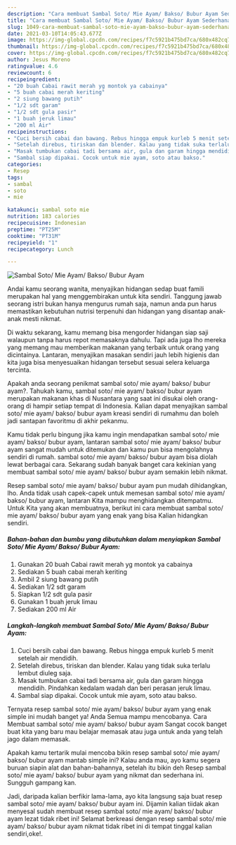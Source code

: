 ```yaml
---
description: "Cara membuat Sambal Soto/ Mie Ayam/ Bakso/ Bubur Ayam Sederhana Untuk Jualan"
title: "Cara membuat Sambal Soto/ Mie Ayam/ Bakso/ Bubur Ayam Sederhana Untuk Jualan"
slug: 1049-cara-membuat-sambal-soto-mie-ayam-bakso-bubur-ayam-sederhana-untuk-jualan
date: 2021-03-10T14:05:43.677Z
image: https://img-global.cpcdn.com/recipes/f7c5921b475bd7ca/680x482cq70/sambal-soto-mie-ayam-bakso-bubur-ayam-foto-resep-utama.jpg
thumbnail: https://img-global.cpcdn.com/recipes/f7c5921b475bd7ca/680x482cq70/sambal-soto-mie-ayam-bakso-bubur-ayam-foto-resep-utama.jpg
cover: https://img-global.cpcdn.com/recipes/f7c5921b475bd7ca/680x482cq70/sambal-soto-mie-ayam-bakso-bubur-ayam-foto-resep-utama.jpg
author: Jesus Moreno
ratingvalue: 4.6
reviewcount: 6
recipeingredient:
- "20 buah Cabai rawit merah yg montok ya cabainya"
- "5 buah cabai merah keriting"
- "2 siung bawang putih"
- "1/2 sdt garam"
- "1/2 sdt gula pasir"
- "1 buah jeruk limau"
- "200 ml Air"
recipeinstructions:
- "Cuci bersih cabai dan bawang. Rebus hingga empuk kurleb 5 menit setelah air mendidih."
- "Setelah direbus, tiriskan dan blender. Kalau yang tidak suka terlalu lembut diuleg saja."
- "Masak tumbukan cabai tadi bersama air, gula dan garam hingga mendidih. Pindahkan kedalam wadah dan beri perasan jeruk limau."
- "Sambal siap dipakai. Cocok untuk mie ayam, soto atau bakso."
categories:
- Resep
tags:
- sambal
- soto
- mie

katakunci: sambal soto mie 
nutrition: 183 calories
recipecuisine: Indonesian
preptime: "PT25M"
cooktime: "PT31M"
recipeyield: "1"
recipecategory: Lunch

---
```



![Sambal Soto/ Mie Ayam/ Bakso/ Bubur Ayam](https://img-global.cpcdn.com/recipes/f7c5921b475bd7ca/680x482cq70/sambal-soto-mie-ayam-bakso-bubur-ayam-foto-resep-utama.jpg)

Andai kamu seorang wanita, menyajikan hidangan sedap buat famili merupakan hal yang menggembirakan untuk kita sendiri. Tanggung jawab seorang istri bukan hanya mengurus rumah saja, namun anda pun harus memastikan kebutuhan nutrisi terpenuhi dan hidangan yang disantap anak-anak mesti nikmat.

Di waktu  sekarang, kamu memang bisa mengorder hidangan siap saji walaupun tanpa harus repot memasaknya dahulu. Tapi ada juga lho mereka yang memang mau memberikan makanan yang terbaik untuk orang yang dicintainya. Lantaran, menyajikan masakan sendiri jauh lebih higienis dan kita juga bisa menyesuaikan hidangan tersebut sesuai selera keluarga tercinta. 



Apakah anda seorang penikmat sambal soto/ mie ayam/ bakso/ bubur ayam?. Tahukah kamu, sambal soto/ mie ayam/ bakso/ bubur ayam merupakan makanan khas di Nusantara yang saat ini disukai oleh orang-orang di hampir setiap tempat di Indonesia. Kalian dapat menyajikan sambal soto/ mie ayam/ bakso/ bubur ayam kreasi sendiri di rumahmu dan boleh jadi santapan favoritmu di akhir pekanmu.

Kamu tidak perlu bingung jika kamu ingin mendapatkan sambal soto/ mie ayam/ bakso/ bubur ayam, lantaran sambal soto/ mie ayam/ bakso/ bubur ayam sangat mudah untuk ditemukan dan kamu pun bisa mengolahnya sendiri di rumah. sambal soto/ mie ayam/ bakso/ bubur ayam bisa diolah lewat berbagai cara. Sekarang sudah banyak banget cara kekinian yang membuat sambal soto/ mie ayam/ bakso/ bubur ayam semakin lebih nikmat.

Resep sambal soto/ mie ayam/ bakso/ bubur ayam pun mudah dihidangkan, lho. Anda tidak usah capek-capek untuk memesan sambal soto/ mie ayam/ bakso/ bubur ayam, lantaran Kita mampu menghidangkan ditempatmu. Untuk Kita yang akan membuatnya, berikut ini cara membuat sambal soto/ mie ayam/ bakso/ bubur ayam yang enak yang bisa Kalian hidangkan sendiri.

<!--inarticleads1-->

##### Bahan-bahan dan bumbu yang dibutuhkan dalam menyiapkan Sambal Soto/ Mie Ayam/ Bakso/ Bubur Ayam:

1. Gunakan 20 buah Cabai rawit merah yg montok ya cabainya
1. Sediakan 5 buah cabai merah keriting
1. Ambil 2 siung bawang putih
1. Sediakan 1/2 sdt garam
1. Siapkan 1/2 sdt gula pasir
1. Gunakan 1 buah jeruk limau
1. Sediakan 200 ml Air




<!--inarticleads2-->

##### Langkah-langkah membuat Sambal Soto/ Mie Ayam/ Bakso/ Bubur Ayam:

1. Cuci bersih cabai dan bawang. Rebus hingga empuk kurleb 5 menit setelah air mendidih.
1. Setelah direbus, tiriskan dan blender. Kalau yang tidak suka terlalu lembut diuleg saja.
1. Masak tumbukan cabai tadi bersama air, gula dan garam hingga mendidih. Pindahkan kedalam wadah dan beri perasan jeruk limau.
1. Sambal siap dipakai. Cocok untuk mie ayam, soto atau bakso.




Ternyata resep sambal soto/ mie ayam/ bakso/ bubur ayam yang enak simple ini mudah banget ya! Anda Semua mampu mencobanya. Cara Membuat sambal soto/ mie ayam/ bakso/ bubur ayam Sangat cocok banget buat kita yang baru mau belajar memasak atau juga untuk anda yang telah jago dalam memasak.

Apakah kamu tertarik mulai mencoba bikin resep sambal soto/ mie ayam/ bakso/ bubur ayam mantab simple ini? Kalau anda mau, ayo kamu segera buruan siapin alat dan bahan-bahannya, setelah itu bikin deh Resep sambal soto/ mie ayam/ bakso/ bubur ayam yang nikmat dan sederhana ini. Sungguh gampang kan. 

Jadi, daripada kalian berfikir lama-lama, ayo kita langsung saja buat resep sambal soto/ mie ayam/ bakso/ bubur ayam ini. Dijamin kalian tiidak akan menyesal sudah membuat resep sambal soto/ mie ayam/ bakso/ bubur ayam lezat tidak ribet ini! Selamat berkreasi dengan resep sambal soto/ mie ayam/ bakso/ bubur ayam nikmat tidak ribet ini di tempat tinggal kalian sendiri,oke!.

